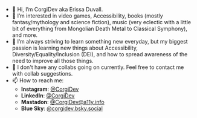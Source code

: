 - 👋 Hi, I’m CorgiDev aka Erissa Duvall.
- 👀 I’m interested in video games, Accessibility, books (mostly fantasy/mythology and science fiction), music (very eclectic with a little bit of everything from Mongolian Death Metal to Classical Symphony), and more.
- 🌱 I’m always striving to learn something new everyday, but my biggest passion is learning new things about Accessibility, Diversity/Equality/Inclusion (DEI), and how to spread awareness of the need to improve all those things.
- 💞️ I don't have any collabs going on currently. Feel free to contact me with collab suggestions.
- 📫 How to reach me:
  -  **Instagram**: [@CorgiDev](https://www.instagram.com/corgidev/)
  -  **LinkedIn**: [@CorgiDev](https://www.linkedin.com/in/corgidev/)
  -  **Mastadon**: [@CorgiDev@a11y.info](https://a11y.info/@CorgiDev)
  -  **Blue Sky**: [@corgidev.bsky.social](https://bsky.app/profile/corgidev.bsky.social)

<!---
CorgiDev/CorgiDev is a ✨ special ✨ repository because its `README.md` (this file) appears on your GitHub profile.
You can click the Preview link to take a look at your changes.
--->
